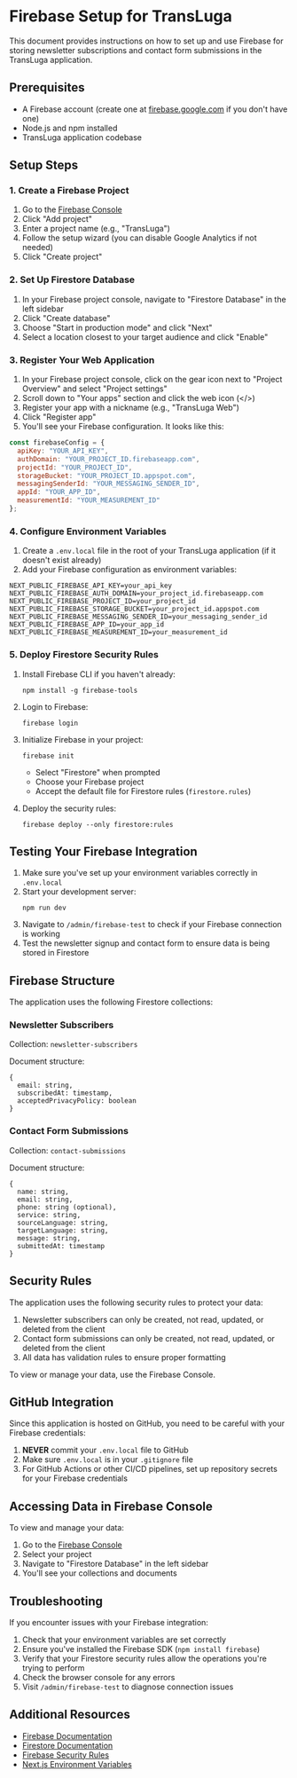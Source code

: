 # Firebase Setup for TransLuga

This document provides instructions on how to set up and use Firebase for storing newsletter subscriptions and contact form submissions in the TransLuga application.

## Prerequisites

- A Firebase account (create one at [firebase.google.com](https://firebase.google.com) if you don't have one)
- Node.js and npm installed
- TransLuga application codebase

## Setup Steps

### 1. Create a Firebase Project

1. Go to the [Firebase Console](https://console.firebase.google.com/)
2. Click "Add project"
3. Enter a project name (e.g., "TransLuga")
4. Follow the setup wizard (you can disable Google Analytics if not needed)
5. Click "Create project"

### 2. Set Up Firestore Database

1. In your Firebase project console, navigate to "Firestore Database" in the left sidebar
2. Click "Create database"
3. Choose "Start in production mode" and click "Next"
4. Select a location closest to your target audience and click "Enable"

### 3. Register Your Web Application

1. In your Firebase project console, click on the gear icon next to "Project Overview" and select "Project settings"
2. Scroll down to "Your apps" section and click the web icon (</>) 
3. Register your app with a nickname (e.g., "TransLuga Web")
4. Click "Register app"
5. You'll see your Firebase configuration. It looks like this:

```javascript
const firebaseConfig = {
  apiKey: "YOUR_API_KEY",
  authDomain: "YOUR_PROJECT_ID.firebaseapp.com",
  projectId: "YOUR_PROJECT_ID",
  storageBucket: "YOUR_PROJECT_ID.appspot.com",
  messagingSenderId: "YOUR_MESSAGING_SENDER_ID",
  appId: "YOUR_APP_ID",
  measurementId: "YOUR_MEASUREMENT_ID"
};
```

### 4. Configure Environment Variables

1. Create a `.env.local` file in the root of your TransLuga application (if it doesn't exist already)
2. Add your Firebase configuration as environment variables:

```
NEXT_PUBLIC_FIREBASE_API_KEY=your_api_key
NEXT_PUBLIC_FIREBASE_AUTH_DOMAIN=your_project_id.firebaseapp.com
NEXT_PUBLIC_FIREBASE_PROJECT_ID=your_project_id
NEXT_PUBLIC_FIREBASE_STORAGE_BUCKET=your_project_id.appspot.com
NEXT_PUBLIC_FIREBASE_MESSAGING_SENDER_ID=your_messaging_sender_id
NEXT_PUBLIC_FIREBASE_APP_ID=your_app_id
NEXT_PUBLIC_FIREBASE_MEASUREMENT_ID=your_measurement_id
```

### 5. Deploy Firestore Security Rules

1. Install Firebase CLI if you haven't already:
   ```
   npm install -g firebase-tools
   ```

2. Login to Firebase:
   ```
   firebase login
   ```

3. Initialize Firebase in your project:
   ```
   firebase init
   ```
   - Select "Firestore" when prompted
   - Choose your Firebase project
   - Accept the default file for Firestore rules (`firestore.rules`)

4. Deploy the security rules:
   ```
   firebase deploy --only firestore:rules
   ```

## Testing Your Firebase Integration

1. Make sure you've set up your environment variables correctly in `.env.local`
2. Start your development server:
   ```
   npm run dev
   ```
3. Navigate to `/admin/firebase-test` to check if your Firebase connection is working
4. Test the newsletter signup and contact form to ensure data is being stored in Firestore

## Firebase Structure

The application uses the following Firestore collections:

### Newsletter Subscribers

Collection: `newsletter-subscribers`

Document structure:
```
{
  email: string,
  subscribedAt: timestamp,
  acceptedPrivacyPolicy: boolean
}
```

### Contact Form Submissions

Collection: `contact-submissions`

Document structure:
```
{
  name: string,
  email: string,
  phone: string (optional),
  service: string,
  sourceLanguage: string,
  targetLanguage: string,
  message: string,
  submittedAt: timestamp
}
```

## Security Rules

The application uses the following security rules to protect your data:

1. Newsletter subscribers can only be created, not read, updated, or deleted from the client
2. Contact form submissions can only be created, not read, updated, or deleted from the client
3. All data has validation rules to ensure proper formatting

To view or manage your data, use the Firebase Console.

## GitHub Integration

Since this application is hosted on GitHub, you need to be careful with your Firebase credentials:

1. **NEVER** commit your `.env.local` file to GitHub
2. Make sure `.env.local` is in your `.gitignore` file
3. For GitHub Actions or other CI/CD pipelines, set up repository secrets for your Firebase credentials

## Accessing Data in Firebase Console

To view and manage your data:

1. Go to the [Firebase Console](https://console.firebase.google.com/)
2. Select your project
3. Navigate to "Firestore Database" in the left sidebar
4. You'll see your collections and documents

## Troubleshooting

If you encounter issues with your Firebase integration:

1. Check that your environment variables are set correctly
2. Ensure you've installed the Firebase SDK (`npm install firebase`)
3. Verify that your Firestore security rules allow the operations you're trying to perform
4. Check the browser console for any errors
5. Visit `/admin/firebase-test` to diagnose connection issues

## Additional Resources

- [Firebase Documentation](https://firebase.google.com/docs)
- [Firestore Documentation](https://firebase.google.com/docs/firestore)
- [Firebase Security Rules](https://firebase.google.com/docs/firestore/security/get-started)
- [Next.js Environment Variables](https://nextjs.org/docs/basic-features/environment-variables)
